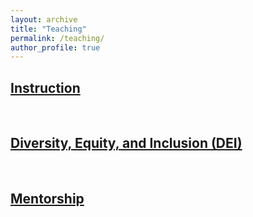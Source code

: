 ```yaml
---
layout: archive
title: "Teaching"
permalink: /teaching/
author_profile: true
---
```



## [Instruction](/instructing/)


&nbsp;
&nbsp;

## [Diversity, Equity, and Inclusion (DEI)](/dei/)


&nbsp;
&nbsp;

## [Mentorship](/mentoring/)


&nbsp;
&nbsp;
